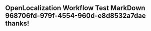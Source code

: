 <properties
ms.topic="hero-topic"
ms.test1="hero-topic"
ms.test2="test"/>


## OpenLocalization Workflow Test MarkDown 968706fd-979f-4554-960d-e8d8532a7dae thanks!



<!--HONumber=Sep16_HO1-->


